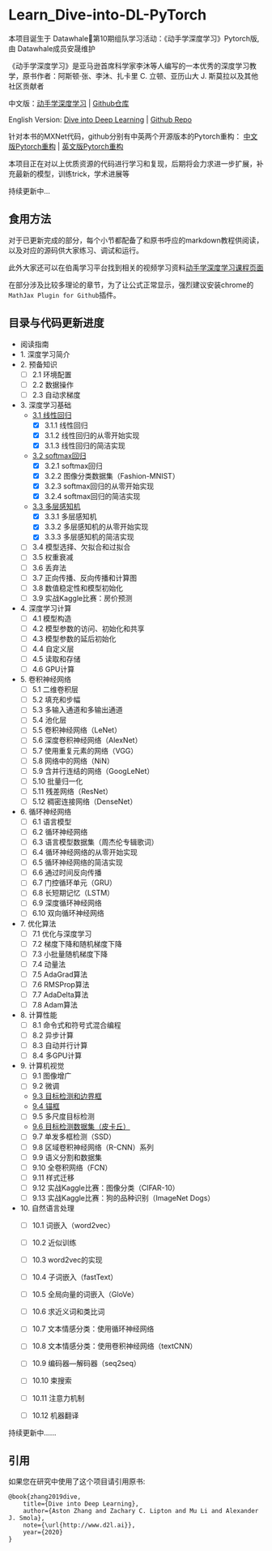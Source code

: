 # Learn_Dive-into-DL-PyTorch

本项目诞生于 Datawhale:whale:第10期组队学习活动：《动手学深度学习》Pytorch版, 由 Datawhale成员安晟维护

《动手学深度学习》是亚马逊首席科学家李沐等人编写的一本优秀的深度学习教学，原书作者：阿斯顿·张、李沐、扎卡里 C. 立顿、亚历山大 J. 斯莫拉以及其他社区贡献者

中文版：[动手学深度学习](https://zh.d2l.ai/) | [Github仓库](https://github.com/d2l-ai/d2l-zh)       

English Version: [Dive into Deep Learning](https://d2l.ai/) | [Github Repo](https://github.com/d2l-ai/d2l-en)

针对本书的MXNet代码，github分别有中英两个开源版本的Pytorch重构：
[中文版Pytorch重构](https://github.com/ShusenTang/Dive-into-DL-PyTorch) | [英文版Pytorch重构](https://github.com/dsgiitr/d2l-pytorch)

本项目正在对以上优质资源的代码进行学习和复现，后期将会力求进一步扩展，补充最新的模型，训练trick，学术进展等

持续更新中...


## 食用方法

对于已更新完成的部分，每个小节都配备了和原书呼应的markdown教程供阅读，以及对应的源码供大家练习、调试和运行。

此外大家还可以在伯禹学习平台找到相关的视频学习资料[动手学深度学习课程页面](https://www.boyuai.com/elites/course/cZu18YmweLv10OeV)

在部分涉及比较多理论的章节，为了让公式正常显示，强烈建议安装chrome的`MathJax Plugin for Github`插件。


## 目录与代码更新进度
* 阅读指南
* 1\. 深度学习简介
* 2\. 预备知识
    - [ ] 2.1 环境配置
    - [ ] 2.2 数据操作
    - [ ] 2.3 自动求梯度
* 3\. 深度学习基础
    * [3.1 线性回归](https://github.com/monkeyDemon/Learn_Dive-into-DL-PyTorch/tree/master/chapter03_DeepLearning_basics/3.1_linear_regression)
        - [x] 3.1.1 线性回归
        - [x] 3.1.2 线性回归的从零开始实现
        - [x] 3.1.3 线性回归的简洁实现
    * [3.2 softmax回归](https://github.com/monkeyDemon/Learn_Dive-into-DL-PyTorch/tree/master/chapter03_DeepLearning_basics/3.2_softmax_regression)
        - [x] 3.2.1 softmax回归
        - [x] 3.2.2 图像分类数据集（Fashion-MNIST）
        - [x] 3.2.3 softmax回归的从零开始实现
        - [x] 3.2.4 softmax回归的简洁实现
    * [3.3 多层感知机](https://github.com/monkeyDemon/Learn_Dive-into-DL-PyTorch/tree/master/chapter03_DeepLearning_basics/3.3_multilayer_perceptron)
        - [x] 3.3.1 多层感知机
        - [x] 3.3.2 多层感知机的从零开始实现
        - [x] 3.3.3 多层感知机的简洁实现
    - [ ] 3.4 模型选择、欠拟合和过拟合
    - [ ] 3.5 权重衰减
    - [ ] 3.6 丢弃法
    - [ ] 3.7 正向传播、反向传播和计算图
    - [ ] 3.8 数值稳定性和模型初始化
    - [ ] 3.9 实战Kaggle比赛：房价预测
* 4\. 深度学习计算
   - [ ] 4.1 模型构造
   - [ ] 4.2 模型参数的访问、初始化和共享
   - [ ] 4.3 模型参数的延后初始化
   - [ ] 4.4 自定义层
   - [ ] 4.5 读取和存储
   - [ ] 4.6 GPU计算
* 5\. 卷积神经网络
   - [ ] 5.1 二维卷积层
   - [ ] 5.2 填充和步幅
   - [ ] 5.3 多输入通道和多输出通道
   - [ ] 5.4 池化层
   - [ ] 5.5 卷积神经网络（LeNet）
   - [ ] 5.6 深度卷积神经网络（AlexNet）
   - [ ] 5.7 使用重复元素的网络（VGG）
   - [ ] 5.8 网络中的网络（NiN）
   - [ ] 5.9 含并行连结的网络（GoogLeNet）
   - [ ] 5.10 批量归一化
   - [ ] 5.11 残差网络（ResNet）
   - [ ] 5.12 稠密连接网络（DenseNet）
* 6\. 循环神经网络
   - [ ] 6.1 语言模型
   - [ ] 6.2 循环神经网络
   - [ ] 6.3 语言模型数据集（周杰伦专辑歌词）
   - [ ] 6.4 循环神经网络的从零开始实现
   - [ ] 6.5 循环神经网络的简洁实现
   - [ ] 6.6 通过时间反向传播
   - [ ] 6.7 门控循环单元（GRU）
   - [ ] 6.8 长短期记忆（LSTM）
   - [ ] 6.9 深度循环神经网络
   - [ ] 6.10 双向循环神经网络
* 7\. 优化算法
   - [ ] 7.1 优化与深度学习
   - [ ] 7.2 梯度下降和随机梯度下降
   - [ ] 7.3 小批量随机梯度下降
   - [ ] 7.4 动量法
   - [ ] 7.5 AdaGrad算法
   - [ ] 7.6 RMSProp算法
   - [ ] 7.7 AdaDelta算法
   - [ ] 7.8 Adam算法
* 8\. 计算性能
   - [ ] 8.1 命令式和符号式混合编程
   - [ ] 8.2 异步计算
   - [ ] 8.3 自动并行计算
   - [ ] 8.4 多GPU计算
* 9\. 计算机视觉
   - [ ] 9.1 图像增广
   - [ ] 9.2 微调
   * [9.3 目标检测和边界框](https://github.com/monkeyDemon/Learn_Dive-into-DL-PyTorch/blob/master/chapter09_computer_vision/9.3-9.5_object_detection_basics/9.3_object_detection_and_bounding_boxes.md)
   * [9.4 锚框](https://github.com/monkeyDemon/Learn_Dive-into-DL-PyTorch/blob/master/chapter09_computer_vision/9.3-9.5_object_detection_basics/9.4_anchor_boxes.md)
   - [ ] 9.5 多尺度目标检测
   * [9.6 目标检测数据集（皮卡丘）](https://github.com/monkeyDemon/Learn_Dive-into-DL-PyTorch/blob/master/chapter09_computer_vision/9.6_object_detection_dataset_Pikachu/9.6_object_detection_dataset_pikachu.md)
   - [ ] 9.7 单发多框检测（SSD）
   - [ ] 9.8 区域卷积神经网络（R-CNN）系列
   - [ ] 9.9 语义分割和数据集
   - [ ] 9.10 全卷积网络（FCN）
   - [ ] 9.11 样式迁移
   - [ ] 9.12 实战Kaggle比赛：图像分类（CIFAR-10）
   - [ ] 9.13 实战Kaggle比赛：狗的品种识别（ImageNet Dogs）
* 10\. 自然语言处理
   - [ ] 10.1 词嵌入（word2vec）
   - [ ] 10.2 近似训练
   - [ ] 10.3 word2vec的实现
   - [ ] 10.4 子词嵌入（fastText）
   - [ ] 10.5 全局向量的词嵌入（GloVe）
   - [ ] 10.6 求近义词和类比词
   - [ ] 10.7 文本情感分类：使用循环神经网络
   - [ ] 10.8 文本情感分类：使用卷积神经网络（textCNN）
   - [ ] 10.9 编码器—解码器（seq2seq）
   - [ ] 10.10 束搜索
   - [ ] 10.11 注意力机制
   - [ ] 10.12 机器翻译


持续更新中......



## 引用

如果您在研究中使用了这个项目请引用原书:

```
@book{zhang2019dive,
    title={Dive into Deep Learning},
    author={Aston Zhang and Zachary C. Lipton and Mu Li and Alexander J. Smola},
    note={\url{http://www.d2l.ai}},
    year={2020}
}
```


